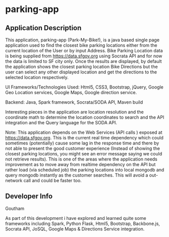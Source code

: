 parking-app
===========

Application Description
-----------------------
This application, parking-app (Park-My-Bike!), is a java based single page application used to find the closest
bike parking locations either from the current location of the User or by input Address. 
Bike Parking Location data is being supplied from https://data.sfgov.org using Socrata API and for now the data is limited to 
SF city only.
Once the results are displayed, by default the application shows the closest parking location Bike Directions but the user can
select any other displayed location and get the directions to the selected location respectively.

UI Frameworks/Technologies Used: Html5, CSS3, Bootstrap, jQuery, Google Geo Location services, Google Maps, Google direction service.

Backend: Java, Spark framework, Socrata/SODA API, Maven build

Interesting pieces in the application are location resolution and the coordinate math to determine the location coordinates to search and
the API integration and the Query language for the SODA API.

Note: This application depends on the Web Services (API calls ) exposed at https://data.sfgov.org. This is the current real time dependency which could sometimes (potentially) cause some lag in the response time and there by not able to present the good customer experience (Instead of showing the closest parking locations, you might see an error message saying we could not retrieve results). 
This is one of the areas where the application needs improvement as to move away from realtime dependency on the API but rather load (via scheduled job) the parking locations into local mongodb and query mongodb instantly as the customer searches. This will avoid a out-network call and could be faster too. 


Developer Info
----------------
Goutham


As part of this development i have explored and learned quite some frameworks including Spark, Python Flask, Html5, Bootstrap, 
Backbone.js, Socrata API, JoSQL, Google Maps & Directions Service integration.







